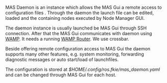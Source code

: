 MAS Daemon is an instance which allows the MAS Gui a remote access to configuration files . Through the daemon the launch file can be edited, loaded and the containing nodes executed by Node Manager GUI.

The daemon instance is usually launched be MAS Gui through SSH connection. After that the MAS Gui communicates with daemon using [WAMP](https://wamp-proto.org/). It needs a running [WAMP Router](https://wamp-proto.org/implementations.html#routers). We use crossbar.

Beside offering remote configuration access to MAS Gui the daemon supports many other features, e.g. system monitoring, forwarding diagnostic messages or auto start/load of launchfiles.

The configuration is stored at *$HOME/.config/ros.fkie/mas_daemon.yaml* and can be changed through MAS Gui for each host.

